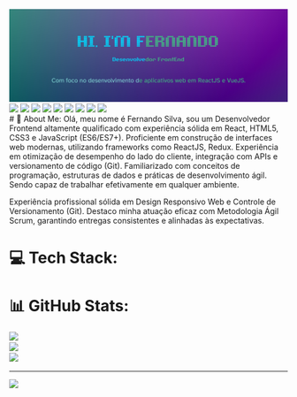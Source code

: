<img src="https://raw.githubusercontent.com/fernandosilvajesus/fernandosilvajesus/main/Fernando%20Silva.png" />
<div style="display:"flex">
<img src="https://img.shields.io/badge/React-20232A?style=for-the-badge&logo=react&logoColor=61DAFB" />
<img src="https://img.shields.io/badge/Vue%20js-35495E?style=for-the-badge&logo=vuedotjs&logoColor=4FC08D" />
<img src="https://img.shields.io/badge/HTML5-E34F26?style=for-the-badge&logo=html5&logoColor=white" />
<img src="https://img.shields.io/badge/CSS3-1572B6?style=for-the-badge&logo=css3&logoColor=white" />
<img src="https://img.shields.io/badge/JavaScript-323330?style=for-the-badge&logo=javascript&logoColor=F7DF1E" />
<img src="https://img.shields.io/badge/Postman-FF6C37?style=for-the-badge&logo=Postman&logoColor=white" />
<img src="https://img.shields.io/badge/MySQL-005C84?style=for-the-badge&logo=mysql&logoColor=white" />
<img src="https://img.shields.io/badge/Linux-FCC624?style=for-the-badge&logo=linux&logoColor=black" />
<img src="https://img.shields.io/badge/firebase-ffca28?style=for-the-badge&logo=firebase&logoColor=black" />
</div>
# 💫 About Me:
Olá, meu nome é Fernando Silva, sou um Desenvolvedor Frontend altamente qualificado com experiência sólida em React, HTML5, CSS3 e JavaScript (ES6/ES7+). Proficiente em construção de interfaces web modernas, utilizando frameworks como ReactJS, Redux. Experiência em otimização de desempenho do lado do cliente, integração com APIs e versionamento de código (Git). Familiarizado com conceitos de programação, estruturas de dados e práticas de desenvolvimento ágil. Sendo capaz de trabalhar efetivamente em qualquer ambiente.

Experiência profissional sólida em Design Responsivo Web e Controle de Versionamento (Git). 
Destaco minha atuação eficaz com Metodologia Ágil Scrum, garantindo entregas consistentes e alinhadas às expectativas.

# 💻 Tech Stack:



# 📊 GitHub Stats:
![](https://github-readme-stats.vercel.app/api?username=fernandosilvajesus&theme=dark&hide_border=false&include_all_commits=false&count_private=false)<br/>
![](https://github-readme-streak-stats.herokuapp.com/?user=fernandosilvajesus&theme=dark&hide_border=false)<br/>
![](https://github-readme-stats.vercel.app/api/top-langs/?username=fernandosilvajesus&theme=dark&hide_border=false&include_all_commits=false&count_private=false&layout=compact)

---
[![](https://visitcount.itsvg.in/api?id=fernandosilvajesus&icon=0&color=0)](https://visitcount.itsvg.in)

<!-- Proudly created with GPRM ( https://gprm.itsvg.in ) -->
